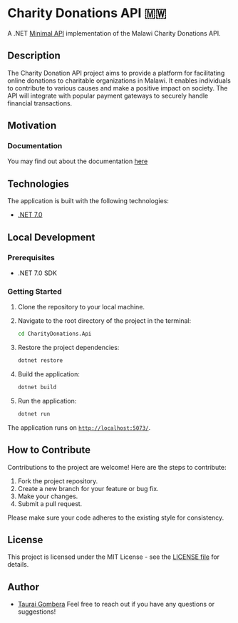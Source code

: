 # Charity Donations API 🇲🇼

A .NET [Minimal API](https://learn.microsoft.com/en-us/aspnet/core/fundamentals/minimal-apis?view=aspnetcore-7.0) implementation of the Malawi Charity Donations API.

## Description

The Charity Donation API project aims to provide a platform for facilitating online donations to charitable organizations in Malawi. It enables individuals to contribute to various causes and make a positive impact on society. The API will integrate with popular payment gateways to securely handle financial transactions.

## Motivation

### Documentation

You may find out about the documentation [here](https://github.com/...Usecases.md)

## Technologies

The application is built with the following technologies:

- [.NET 7.0](https://learn.microsoft.com/en-us/dotnet/core/whats-new/dotnet-7)

## Local Development

### Prerequisites

- .NET 7.0 SDK

### Getting Started

1. Clone the repository to your local machine.

2. Navigate to the root directory of the project in the terminal:

   ```bash
   cd CharityDonations.Api
   ```

3. Restore the project dependencies:

   ```bash
   dotnet restore
   ```

4. Build the application:

   ```bash
   dotnet build
   ```

5. Run the application:

   ```bash
   dotnet run
   ```

The application runs on [`http://localhost:5073/`](http://localhost:5073/).

## How to Contribute

Contributions to the project are welcome! Here are the steps to contribute:

1. Fork the project repository.
2. Create a new branch for your feature or bug fix.
3. Make your changes.
4. Submit a pull request.

Please make sure your code adheres to the existing style for consistency.

## License

This project is licensed under the MIT License - see the [LICENSE file](https://opensource.org/license/mit/) for details.

## Author

- [Taurai Gombera](https://github.com/tauraigombera)
  Feel free to reach out if you have any questions or suggestions!
